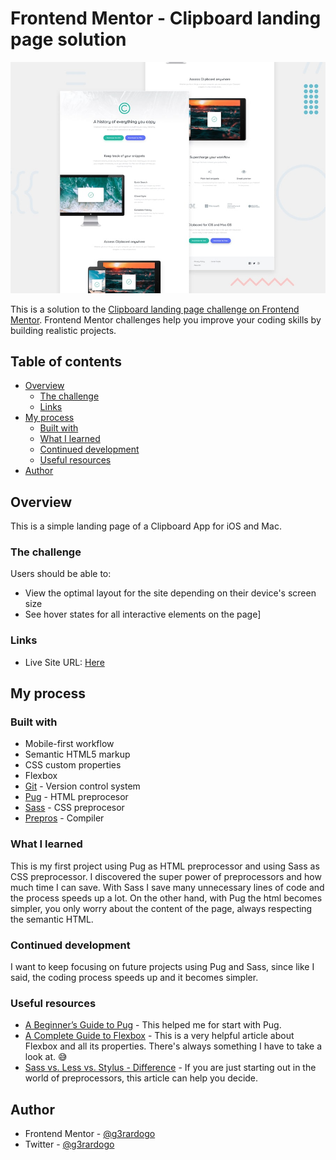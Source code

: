 # Frontend Mentor - Clipboard landing page solution

![](./screenshot.jpg)

This is a solution to the [Clipboard landing page challenge on Frontend Mentor](https://www.frontendmentor.io/challenges/clipboard-landing-page-5cc9bccd6c4c91111378ecb9). Frontend Mentor challenges help you improve your coding skills by building realistic projects. 

## Table of contents

- [Overview](#overview)
  - [The challenge](#the-challenge)
  - [Links](#links)
- [My process](#my-process)
  - [Built with](#built-with)
  - [What I learned](#what-i-learned)
  - [Continued development](#continued-development)
  - [Useful resources](#useful-resources)
- [Author](#author)

## Overview
This is a simple landing page of a Clipboard App for iOS and Mac.

### The challenge

Users should be able to:

- View the optimal layout for the site depending on their device's screen size
- See hover states for all interactive elements on the page]

### Links

- Live Site URL: [Here](https://g3rardogo.github.io/clipboard-landing-page/html/index.html)

## My process

### Built with

- Mobile-first workflow
- Semantic HTML5 markup
- CSS custom properties
- Flexbox
- [Git](https://git-scm.com/) - Version control system
- [Pug](https://pughtml.com/) - HTML preprocesor
- [Sass](https://sass-lang.com/) - CSS preprocesor
- [Prepros](https://prepros.io/) - Compiler

### What I learned

This is my first project using Pug as HTML preprocessor and using Sass as CSS preprocessor. I discovered the super power of preprocessors and how much time I can save. With Sass I save many unnecessary lines of code and the process speeds up a lot. On the other hand, with Pug the html becomes simpler, you only worry about the content of the page, always respecting the semantic HTML.

### Continued development

I want to keep focusing on future projects using Pug and Sass, since like I said, the coding process speeds up and it becomes simpler.

### Useful resources

- [A Beginner’s Guide to Pug](https://www.sitepoint.com/a-beginners-guide-to-pug/) - This helped me for start with Pug.
- [A Complete Guide to Flexbox](https://css-tricks.com/snippets/css/a-guide-to-flexbox/) - This is a very helpful article about Flexbox and all its properties. There's always something I have to take a look at. 😅
- [Sass vs. Less vs. Stylus - Difference](https://stackshare.io/stackups/less-vs-sass-vs-stylus) - If you are just starting out in the world of preprocessors, this article can help you decide.


## Author

- Frontend Mentor - [@g3rardogo](https://www.frontendmentor.io/profile/g3rardogo)
- Twitter - [@g3rardogo](https://twitter.com/g3rardogo)
